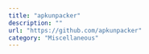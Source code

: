 ```yaml
---
title: "apkunpacker"
description: ""
url: "https://github.com/apkunpacker"
category: "Miscellaneous"
---
```

